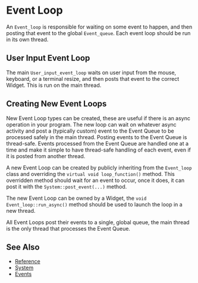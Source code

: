 # Event Loop

An `Event_loop` is responsible for waiting on some event to happen, and then
posting that event to the global `Event_queue`. Each event loop should be run in
its own thread.

## User Input Event Loop

The main `User_input_event_loop` waits on user input from the mouse, keyboard,
or a terminal resize, and then posts that event to the correct Widget. This is
run on the main thread.

## Creating New Event Loops

New Event Loop types can be created, these are useful if there is an async
operation in your program. The new loop can wait on whatever async activity and
post a (typically custom) event to the Event Queue to be processed safely in the
main thread. Posting events to the Event Queue is thread-safe. Events processed
from the Event Queue are handled one at a time and make it simple to have
thread-safe handling of each event, even if it is posted from another thread.

A new Event Loop can be created by publicly inheriting from the `Event_loop`
class and overriding the `virtual void loop_function()` method. This overridden
method should wait for an event to occur, once it does, it can post it with the
`System::post_event(...)` method.

The new Event Loop can be owned by a Widget, the `void Event_loop::run_async()`
method should be used to launch the loop in a new thread.

All Event Loops post their events to a single, global queue, the main thread is
the only thread that processes the Event Queue.

## See Also

- [Reference](https://animber-coder.github.io/CPPurses/classcppurses_1_1Event__loop.html)
- [System](system.md)
- [Events](events.md)
